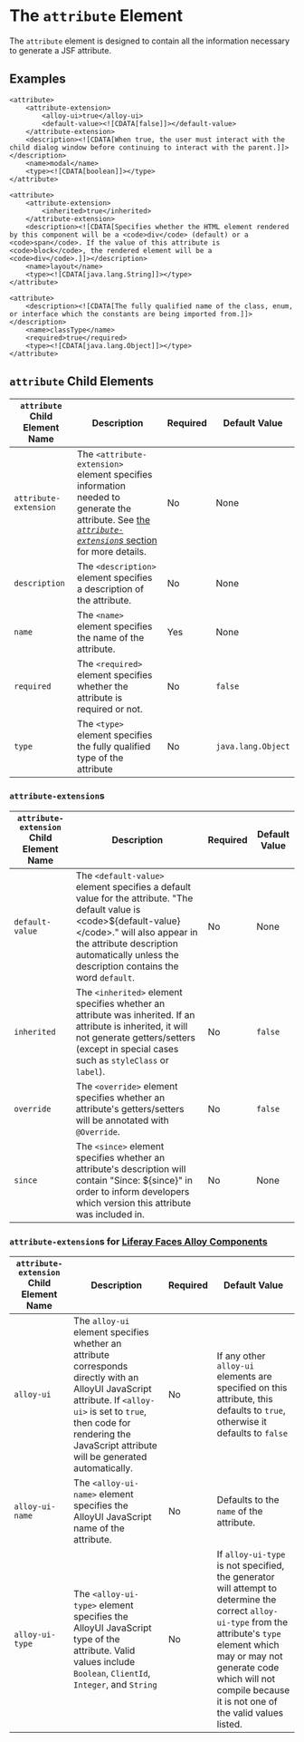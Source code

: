 # The `attribute` Element

The `attribute` element is designed to contain all the information necessary to generate a JSF attribute.

## Examples

```
<attribute>
	<attribute-extension>
		<alloy-ui>true</alloy-ui>
		<default-value><![CDATA[false]]></default-value>
	</attribute-extension>
	<description><![CDATA[When true, the user must interact with the child dialog window before continuing to interact with the parent.]]></description>
	<name>modal</name>
	<type><![CDATA[boolean]]></type>
</attribute>
```

```
<attribute>
	<attribute-extension>
		<inherited>true</inherited>
	</attribute-extension>
	<description><![CDATA[Specifies whether the HTML element rendered by this component will be a <code>div</code> (default) or a <code>span</code>. If the value of this attribute is <code>block</code>, the rendered element will be a <code>div</code>.]]></description>
	<name>layout</name>
	<type><![CDATA[java.lang.String]]></type>
</attribute>
```

```
<attribute>
	<description><![CDATA[The fully qualified name of the class, enum, or interface which the constants are being imported from.]]></description>
	<name>classType</name>
	<required>true</required>
	<type><![CDATA[java.lang.Object]]></type>
</attribute>
```

## `attribute` Child Elements

| `attribute` Child Element Name | Description | Required | Default Value |
|--------------------------------|-------------|----------|---------------|
| `attribute-extension` | The `<attribute-extension>` element specifies information needed to generate the attribute. See [the *`attribute-extension`s* section](https://github.com/stiemannkj1/liferay-faces-generator/wiki/The-Attribute-Element#attribute-extensions) for more details. | No | None |
| `description` | The `<description>` element specifies a description of the attribute. | No | None |
| `name` | The `<name>` element specifies the name of the attribute. | Yes | None |
| `required` | The `<required>` element specifies whether the attribute is required or not. | No | `false` |
| `type` | The `<type>` element specifies the fully qualified type of the attribute | No | `java.lang.Object` |

### `attribute-extension`s

| `attribute-extension` Child Element Name | Description | Required | Default Value |
|------------------------------------------|-------------|----------|---------------|
| `default-value` | The `<default-value>` element specifies a default value for the attribute. "The default value is &lt;code&gt;${default-value}&lt;/code&gt;." will also appear in the attribute description automatically unless the description contains the word `default`. | No | None |
| `inherited` | The `<inherited>` element specifies whether an attribute was inherited. If an attribute is inherited, it will not generate getters/setters (except in special cases such as `styleClass` or `label`). | No | `false` |
| `override` | The `<override>` element specifies whether an attribute's getters/setters will be annotated with `@Override`. | No | `false` |
| `since` | The `<since>` element specifies whether an attribute's description will contain "Since: ${since}" in order to inform developers which version this attribute was included in. | No | None |

### `attribute-extension`s for [Liferay Faces Alloy Components](https://github.com/liferay/liferay-faces-alloy/tree/master/alloy/src/main/java/com/liferay/faces/alloy/component)

| `attribute- extension` Child Element Name | Description | Required | Default Value |
|-------------------------------------------|-------------|----------|---------------|
| `alloy-ui` | The `alloy-ui` element specifies whether an attribute corresponds directly with an AlloyUI JavaScript attribute. If `<alloy-ui>` is set to `true`, then code for rendering the JavaScript attribute will be generated automatically. | No | If any other `alloy-ui` elements are specified on this attribute, this defaults to `true`, otherwise it defaults to `false` |
| `alloy-ui-name` | The `<alloy-ui-name>` element specifies the AlloyUI JavaScript name of the attribute. | No | Defaults to the `name` of the attribute. |
| `alloy-ui-type` | The `<alloy-ui-type>` element specifies the AlloyUI JavaScript type of the attribute. Valid values include `Boolean`, `ClientId`, `Integer`, and `String` | No | If `alloy-ui-type` is not specified, the generator will attempt to determine the correct `alloy-ui-type` from the attribute's `type` element which may or may not generate code which will not compile because it is not one of the valid values listed.
